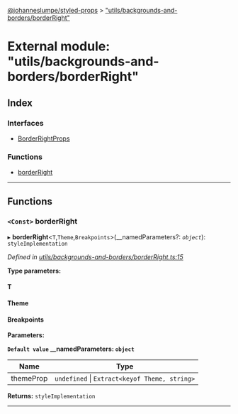 [@johanneslumpe/styled-props](../README.md) > ["utils/backgrounds-and-borders/borderRight"](../modules/_utils_backgrounds_and_borders_borderright_.md)

# External module: "utils/backgrounds-and-borders/borderRight"

## Index

### Interfaces

* [BorderRightProps](../interfaces/_utils_backgrounds_and_borders_borderright_.borderrightprops.md)

### Functions

* [borderRight](_utils_backgrounds_and_borders_borderright_.md#borderright)

---

## Functions

<a id="borderright"></a>

### `<Const>` borderRight

▸ **borderRight**<`T`,`Theme`,`Breakpoints`>(__namedParameters?: *`object`*): `styleImplementation`

*Defined in [utils/backgrounds-and-borders/borderRight.ts:15](https://github.com/johanneslumpe/styled-props/blob/8e709f1/src/utils/backgrounds-and-borders/borderRight.ts#L15)*

**Type parameters:**

#### T 
#### Theme 
#### Breakpoints 
**Parameters:**

**`Default value` __namedParameters: `object`**

| Name | Type |
| ------ | ------ |
| themeProp | `undefined` \| `Extract<keyof Theme, string>` |

**Returns:** `styleImplementation`

___

